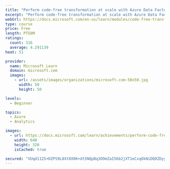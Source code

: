 ```yaml
---
title: "Perform code-free transformation at scale with Azure Data Factory or Azure Synapse Pipeline"
excerpt: "Perform code-free transformation at scale with Azure Data Factory or Azure Synapse Pipeline"
webUrl: https://docs.microsoft.com/en-us/learn/modules/code-free-transformation-scale/
type: course
price: Free
length: PT58M
ratings:
  count: 316
  average: 4.291139
heat: 51

provider:
  name: Microsoft Learn
  domain: microsoft.com
  images:
    - url: /assets/images/organizations/microsoft.com-50x50.jpg
      width: 50
      height: 50

levels:
  - Beginner

topics:
  - Azure
  - Analytics

images:
  - url: https://docs.microsoft.com/learn/achievements/perform-code-free-transformation-scale-azure-data-factory-social.png
    width: 640
    height: 320
    isCached: true

secured: "VUqd1125+DZPS9L8Xt8X0K+dt5NQpBq3O9mZaI56b2jXT1eCxqOkNiDQ0ZDyyYCH3vkX4I8e/mSQQoxQiUnWRFb5M8Ng1P+/ljxiZAgR4wioj/y9UEEQVuQZTNhaV4r8Mmt+eu1qyklWcmvfz7MgoQjgLKbxHDfMXpVioKOcw1G+xUYs9fp5jFuVtpdCpTC/j0137XcIj/SF210N/biDWecro7BMfv6ZXv6x7q38q7gpEj/ozkf8zFkbTwinZCFCdCAYR/JaO+IhQ3KBYBdKAN2uOwXTGxJ39yrVQ7TQ6Z4KQercR4OeOzyml0t313jRLSpz8TA1O0KKSUi/eEVmvodD/XtLlYZoNIr+M9VzXSiXiHbyElCyWxMzspqPl0p28qs9Ay2vNBTNY9NL17bXw9PT8IGWwX36yyxERQjBy4M=;IMj0sI383ZgfDVYuod+STg=="
---
```



